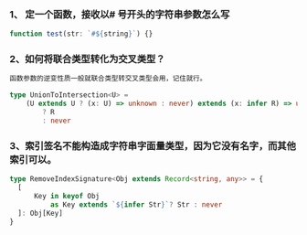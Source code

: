 ### 1、 定一个函数，接收以# 号开头的字符串参数怎么写
```ts
function test(str: `#${string}`) {}
```

### 2、如何将联合类型转化为交叉类型？
```ts
函数参数的逆变性质一般就联合类型转交叉类型会用，记住就行。

type UnionToIntersection<U> = 
    (U extends U ? (x: U) => unknown : never) extends (x: infer R) => unknown
        ? R
        : never
```

### 3、索引签名不能构造成字符串字面量类型，因为它没有名字，而其他索引可以。
```ts
type RemoveIndexSignature<Obj extends Record<string, any>> = {
  [
      Key in keyof Obj 
          as Key extends `${infer Str}`? Str : never
  ]: Obj[Key]
}
```
